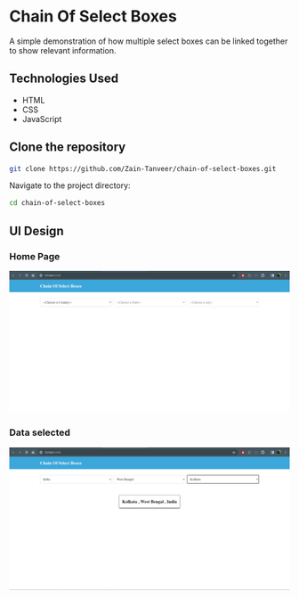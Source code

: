 # Chain Of Select Boxes

A simple demonstration of how multiple select boxes can be linked together to show relevant information.

## Technologies Used

- HTML
- CSS
- JavaScript

## Clone the repository

```bash
git clone https://github.com/Zain-Tanveer/chain-of-select-boxes.git
```

Navigate to the project directory:

```bash
cd chain-of-select-boxes
```

## UI Design

### Home Page

![Home Page Screenshot][home]

### Data selected

![Data Screenshot][data]

[//]: # "These are reference links used in the body of this note and get stripped out when the markdown processor does its job."
[home]: /images/home-page.png
[data]: /images/data-displayed.png
